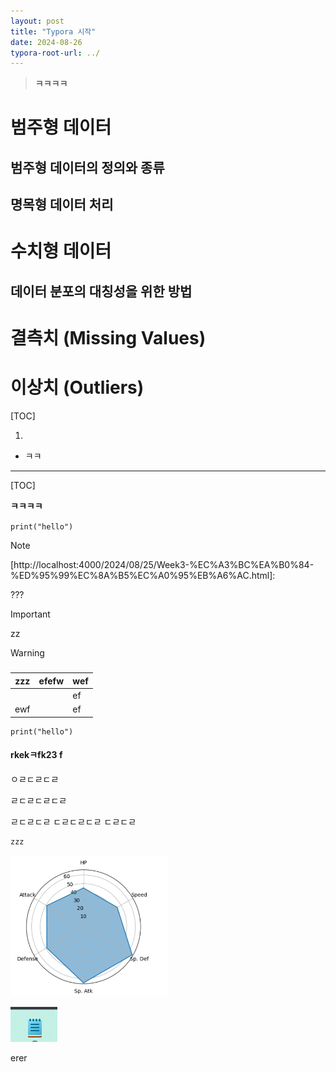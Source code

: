 ```yaml
---
layout: post
title: "Typora 시작"
date: 2024-08-26
typora-root-url: ../
---
```


> 
>
> **ㅋㅋㅋㅋ**



# 범주형 데이터
## 범주형 데이터의 정의와 종류
## 명목형 데이터 처리
# 수치형 데이터
## 데이터 분포의 대칭성을 위한 방법
# 결측치 (Missing Values)
# 이상치 (Outliers)



[TOC]



1. 

- ㅋㅋ



[^zz]: 어렵당

------

[TOC]



[zzz]: http://localhost:4000/2024/08/25/Week3-%EC%A3%BC%EA%B0%84-%ED%95%99%EC%8A%B5%EC%A0%95%EB%A6%AC.html	"zzzzz"

**ㅋㅋㅋㅋ**

`print("hello")` <!--dfsdf-->

> [!NOTE]
>
> [http://localhost:4000/2024/08/25/Week3-%EC%A3%BC%EA%B0%84-%ED%95%99%EC%8A%B5%EC%A0%95%EB%A6%AC.html]: 
>
> ???

> [!IMPORTANT]
>
> zz

> [!WARNING]
>
> ##### <!---->

| zzz  | efefw | wef  |
| ---- | ----: | ---- |
|      |       | ef   |
| ewf  |       | ef   |



```
print("hello")
```

#### rkekㅋfk23		f  

  


ㅇㄹㄷㄹㄷㄹ

ㄹㄷㄹㄷㄹㄷㄹ

 ㄹㄷㄹㄷㄹ
ㄷㄹㄷㄹㄷㄹ
ㄷㄹㄷㄹ



```pascal
zzz

```





<img src="/assets/img/0822_10.png" alt="대체 텍스트" style="width: 50%;">



![image-20240828154528866](/assets/img/image-20240828154528866.png)

erer

